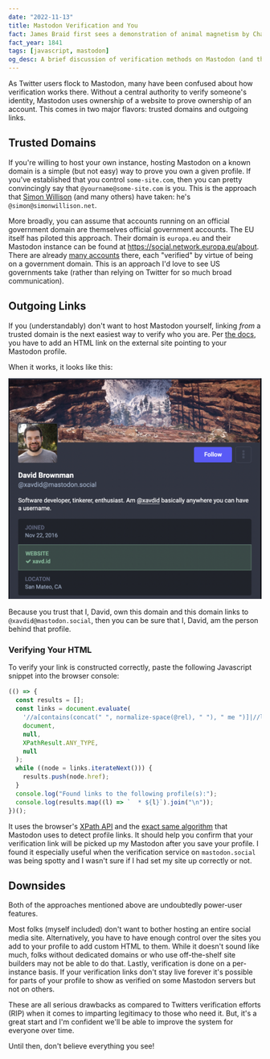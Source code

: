 ```yaml
---
date: "2022-11-13"
title: Mastodon Verification and You
fact: James Braid first sees a demonstration of animal magnetism by Charles Lafontaine, which leads to his study of the subject he eventually calls hypnotism.
fact_year: 1841
tags: [javascript, mastodon]
og_desc: A brief discussion of verification methods on Mastodon (and their downsides).
---
```


As Twitter users flock to Mastodon, many have been confused about how verification works there. Without a central authority to verify someone's identity, Mastodon uses ownership of a website to prove ownership of an account. This comes in two major flavors: trusted domains and outgoing links.

## Trusted Domains

If you're willing to host your own instance, hosting Mastodon on a known domain is a simple (but not easy) way to prove you own a given profile. If you've established that you control `some-site.com`, then you can pretty convincingly say that `@yourname@some-site.com` is you. This is the approach that [Simon Willison](https://simonwillison.net/) (and many others) have taken: he's `@simon@simonwillison.net`.

More broadly, you can assume that accounts running on an official government domain are themselves official government accounts. The EU itself has piloted this approach. Their domain is `europa.eu` and their Mastodon instance can be found at https://social.network.europa.eu/about. There are already [many accounts](https://social.network.europa.eu/explore) there, each "verified" by virtue of being on a government domain. This is an approach I'd love to see US governments take (rather than relying on Twitter for so much broad communication).

## Outgoing Links

If you (understandably) don't want to host Mastodon yourself, linking _from_ a trusted domain is the next easiest way to verify who you are. Per [the docs](https://docs.joinmastodon.org/user/profile/#verification), you have to add an HTML link on the external site pointing to your Mastodon profile.

When it works, it looks like this:

![](./images/mastodon-profile.png)

Because you trust that I, David, own this domain and this domain links to `@xavdid@mastodon.social`, then you can be sure that I, David, am the person behind that profile.

### Verifying Your HTML

To verify your link is constructed correctly, paste the following Javascript snippet into the browser console:

```js
(() => {
  const results = [];
  const links = document.evaluate(
    '//a[contains(concat(" ", normalize-space(@rel), " "), " me ")]|//link[contains(concat(" ", normalize-space(@rel), " "), " me ")]',
    document,
    null,
    XPathResult.ANY_TYPE,
    null
  );
  while ((node = links.iterateNext())) {
    results.push(node.href);
  }
  console.log("Found links to the following profile(s):");
  console.log(results.map((l) => `  * ${l}`).join("\n"));
})();
```

It uses the browser's [XPath API](https://developer.mozilla.org/en-US/docs/Web/XPath) and the [exact same algorithm](https://github.com/mastodon/mastodon/blob/d26c1cb2fe145b8d56a9c15e110a917e6f63068b/app/services/verify_link_service.rb#L29) that Mastodon uses to detect profile links. It should help you confirm that your verification link will be picked up my Mastodon after you save your profile. I found it especially useful when the verification service on `mastodon.social` was being spotty and I wasn't sure if I had set my site up correctly or not.

## Downsides

Both of the approaches mentioned above are undoubtedly power-user features.

Most folks (myself included) don't want to bother hosting an entire social media site. Alternatively, you have to have enough control over the sites you add to your profile to add custom HTML to them. While it doesn't sound like much, folks without dedicated domains or who use off-the-shelf site builders may not be able to do that. Lastly, verification is done on a per-instance basis. If your verification links don't stay live forever it's possible for parts of your profile to show as verified on some Mastodon servers but not on others.

These are all serious drawbacks as compared to Twitters verification efforts (RIP) when it comes to imparting legitimacy to those who need it. But, it's a great start and I'm confident we'll be able to improve the system for everyone over time.

Until then, don't believe everything you see!
